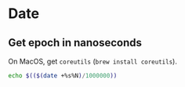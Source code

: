 Date
===

Get epoch in nanoseconds
---

On MacOS, get `coreutils` (`brew install coreutils`).

```bash
echo $(($(date +%s%N)/1000000))
```
